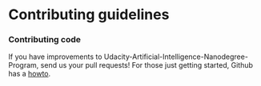 # Contributing guidelines

### Contributing code

If you have improvements to Udacity-Artificial-Intelligence-Nanodegree-Program, send us your pull requests! For those
just getting started, Github has a [howto](https://help.github.com/articles/using-pull-requests/).